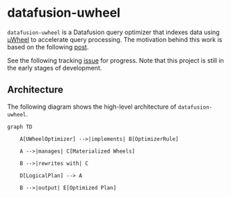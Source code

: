 # datafusion-uwheel

``datafusion-uwheel`` is a Datafusion query optimizer that indexes data using [µWheel](https://uwheel.rs) to accelerate query processing. The motivation behind this work is based on the following [post](https://uwheel.rs/post/datafusion/).

See the following tracking [issue](https://github.com/uwheel/datafusion-uwheel/issues/1) for progress. Note that this project is still in the early stages of development.

## Architecture

The following diagram shows the high-level architecture of ``datafusion-uwheel``.

```mermaid
graph TD

    A[UWheelOptimizer] -->|implements| B[OptimizerRule]

    A -->|manages| C[Materialized Wheels]

    B -->|rewrites with| C

    D[LogicalPlan] --> A

    B -->|output| E[Optimized Plan]
```
